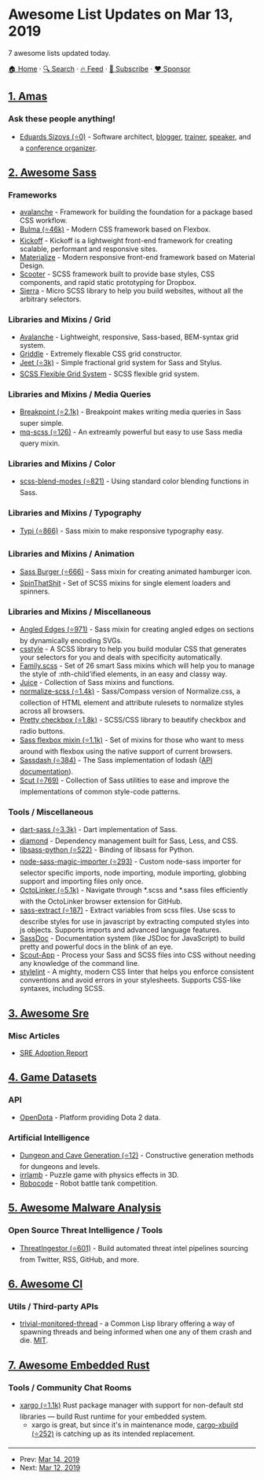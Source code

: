 # Awesome List Updates on Mar 13, 2019

7 awesome lists updated today.

[🏠 Home](/README.md) · [🔍 Search](https://www.trackawesomelist.com/search/) · [🔥 Feed](https://www.trackawesomelist.com/rss.xml) · [📮 Subscribe](https://trackawesomelist.us17.list-manage.com/subscribe?u=d2f0117aa829c83a63ec63c2f&id=36a103854c) · [❤️  Sponsor](https://github.com/sponsors/theowenyoung)



## [1. Amas](/content/sindresorhus/amas/README.md)

### Ask these people anything!

*   [Eduards Sizovs (⭐0)](https://github.com/sizovs/ama) - Software architect, [blogger](https://sizovs.net), [trainer](https://principal.dev), [speaker](https://dev.tube/@eduardsi), and a [conference organizer](https://devternity.com).

## [2. Awesome Sass](/content/Famolus/awesome-sass/README.md)

### Frameworks

*   [avalanche](https://avalanche.oberlehner.net) - Framework for building the foundation for a package based CSS workflow.
*   [Bulma (⭐46k)](https://github.com/jgthms/bulma) - Modern CSS framework based on Flexbox.
*   [Kickoff](http://trykickoff.com) - Kickoff is a lightweight front-end framework for creating scalable, performant and responsive sites.
*   [Materialize](http://materializecss.com) - Modern responsive front-end framework based on Material Design.
*   [Scooter](http://dropbox.github.io/scooter/) - SCSS framework built to provide base styles, CSS components, and rapid static prototyping for Dropbox.
*   [Sierra](http://sierra-library.github.io/) - Micro SCSS library to help you build websites, without all the arbitrary selectors.

### Libraries and Mixins / Grid

*   [Avalanche](http://colourgarden.net/avalanche) - Lightweight, responsive, Sass-based, BEM-syntax grid system.
*   [Griddle](http://necolas.github.io/griddle/) - Extremely flexable CSS grid constructor.
*   [Jeet (⭐3k)](https://github.com/mojotech/jeet) - Simple fractional grid system for Sass and Stylus.
*   [SCSS Flexible Grid System](https://dnomak.com/flexiblegs/install/scss/) - SCSS flexible grid system.

### Libraries and Mixins / Media Queries

*   [Breakpoint (⭐2.1k)](https://github.com/at-import/breakpoint) - Breakpoint makes writing media queries in Sass super simple.
*   [mq-scss (⭐126)](https://github.com/Dan503/mq-scss) - An extreamly powerful but easy to use Sass media query mixin.

### Libraries and Mixins / Color

*   [scss-blend-modes (⭐821)](https://github.com/heygrady/scss-blend-modes) - Using standard color blending functions in Sass.

### Libraries and Mixins / Typography

*   [Typi (⭐866)](https://github.com/zellwk/typi) - Sass mixin to make responsive typography easy.

### Libraries and Mixins / Animation

*   [Sass Burger (⭐666)](https://github.com/jorenvanhee/sass-burger) - Sass mixin for creating animated hamburger icon.
*   [SpinThatShit](https://matejkustec.github.io/SpinThatShit/) - Set of SCSS mixins for single element loaders and spinners.

### Libraries and Mixins / Miscellaneous

*   [Angled Edges (⭐971)](https://github.com/josephfusco/angled-edges) - Sass mixin for creating angled edges on sections by dynamically encoding SVGs.
*   [csstyle](https://csstyle.io) - A SCSS library to help you build modular CSS that generates your selectors for you and deals with specificity automatically.
*   [Family.scss](http://lukyvj.github.io/family.scss/) - Set of 26 smart Sass mixins which will help you to manage the style of :nth-child’ified elements, in an easy and classy way.
*   [Juice](http://kylebrumm.com/juice/) - Collection of Sass mixins and functions.
*   [normalize-scss (⭐1.4k)](https://github.com/JohnAlbin/normalize-scss) -  Sass/Compass version of Normalize.css, a collection of HTML element and attribute rulesets to normalize styles across all browsers.
*   [Pretty checkbox (⭐1.8k)](https://github.com/lokesh-coder/pretty-checkbox) -  SCSS/CSS library to beautify checkbox and radio buttons.
*   [Sass flexbox mixin (⭐1.1k)](https://github.com/mastastealth/sass-flex-mixin) - Set of mixins for those who want to mess around with flexbox using the native support of current browsers.
*   [Sassdash (⭐384)](https://github.com/davidkpiano/sassdash) - The Sass implementation of lodash ([API documentation](http://davidkpiano.github.io/sassdash)).
*   [Scut (⭐769)](https://github.com/davidtheclark/scut) - Collection of Sass utilities to ease and improve the implementations of common style-code patterns.

### Tools / Miscellaneous

*   [dart-sass (⭐3.3k)](https://github.com/sass/dart-sass) - Dart implementation of Sass.
*   [diamond](https://diamond.js.org) - Dependency management built for Sass, Less, and CSS.
*   [libsass-python (⭐522)](https://github.com/dahlia/libsass-python) - Binding of libsass for Python.
*   [node-sass-magic-importer (⭐293)](https://github.com/maoberlehner/node-sass-magic-importer) - Custom node-sass importer for selector specific imports, node importing, module importing, globbing support and importing files only once.
*   [OctoLinker (⭐5.1k)](https://github.com/OctoLinker/browser-extension) - Navigate through \*.scss and \*.sass files efficiently with the OctoLinker browser extension for GitHub.
*   [sass-extract (⭐187)](https://github.com/jgranstrom/sass-extract) - Extract variables from scss files. Use scss to describe styles for use in javascript by extracting computed styles into js objects. Supports imports and advanced language features.
*   [SassDoc](http://sassdoc.com/) - Documentation system (like JSDoc for JavaScript) to build pretty and powerful docs in the blink of an eye.
*   [Scout-App](http://scout-app.io/) - Process your Sass and SCSS files into CSS without needing any knowledge of the command line.
*   [stylelint](https://stylelint.io/) - A mighty, modern CSS linter that helps you enforce consistent conventions and avoid errors in your stylesheets. Supports CSS-like syntaxes, including SCSS.

## [3. Awesome Sre](/content/dastergon/awesome-sre/README.md)

### Misc Articles

*   [SRE Adoption Report](https://techbeacon.com/devops/how-accenture-retrofitted-site-reliability-engineering)

## [4. Game Datasets](/content/leomaurodesenv/game-datasets/README.md)

### API

*   [OpenDota](https://www.opendota.com/) - Platform providing Dota 2 data.

### Artificial Intelligence

*   [Dungeon and Cave Generation (⭐12)](https://github.com/sentientdesigns/constructive) - Constructive generation methods for dungeons and levels.
*   [irrlamb](https://github.com/jazztickets/irrlamb) - Puzzle game with physics effects in 3D.
*   [Robocode](https://robocode.sourceforge.io/) - Robot battle tank competition.

## [5. Awesome Malware Analysis](/content/rshipp/awesome-malware-analysis/README.md)

### Open Source Threat Intelligence / Tools

*   [ThreatIngestor (⭐601)](https://github.com/InQuest/ThreatIngestor/) - Build
    automated threat intel pipelines sourcing from Twitter, RSS, GitHub, and
    more.

## [6. Awesome Cl](/content/CodyReichert/awesome-cl/README.md)

### Utils / Third-party APIs

*   [trivial-monitored-thread](https://gitlab.com/ediethelm/trivial-monitored-thread) -
    a Common Lisp library offering a way of spawning threads and being
    informed when one any of them crash and die. [MIT](https://opensource.org/licenses/MIT).

## [7. Awesome Embedded Rust](/content/rust-embedded/awesome-embedded-rust/README.md)

### Tools / Community Chat Rooms

*   [xargo (⭐1.1k)](https://github.com/japaric/xargo) Rust package manager with support for non-default std libraries — build Rust runtime for your embedded system.
    *   xargo is great, but since it's in maintenance mode, [cargo-xbuild (⭐252)](https://github.com/rust-osdev/cargo-xbuild) is catching up as its intended replacement.

---

- Prev: [Mar 14, 2019](/content/2019/03/14/README.md)
- Next: [Mar 12, 2019](/content/2019/03/12/README.md)